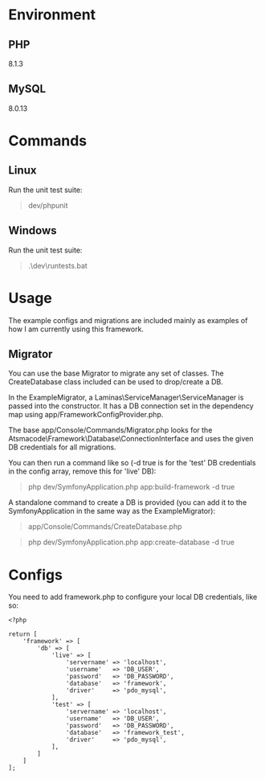 # Environment

## PHP

8.1.3

## MySQL

8.0.13

# Commands

## Linux
Run the unit test suite:

> dev/phpunit

## Windows
Run the unit test suite:

> .\dev\runtests.bat

# Usage

The example configs and migrations are included mainly as examples of how I am currently using this framework.

## Migrator

You can use the base Migrator to migrate any set of classes. The CreateDatabase class included can be used to drop/create a DB. 

In the ExampleMigrator, a Laminas\ServiceManager\ServiceManager is passed into the constructor. It has a DB connection set in the dependency map using app/FrameworkConfigProvider.php.

The base app/Console/Commands/Migrator.php looks for the Atsmacode\Framework\Database\ConnectionInterface and uses the given DB credentials for all migrations.

You can then run a command like so (-d true is for the 'test' DB credentials in the config array, remove this for 'live' DB):

> php dev/SymfonyApplication.php app:build-framework -d true

A standalone command to create a DB is provided (you can add it to the SymfonyApplication in the same way as the ExampleMigrator):

> app/Console/Commands/CreateDatabase.php

> php dev/SymfonyApplication.php app:create-database -d true

# Configs

You need to add framework.php to configure your local DB credentials, like so:

```
<?php

return [
    'framework' => [
        'db' => [
            'live' => [
                'servername' => 'localhost',
                'username'   => 'DB_USER',
                'password'   => 'DB_PASSWORD',
                'database'   => 'framework',
                'driver'     => 'pdo_mysql',
            ],
            'test' => [
                'servername' => 'localhost',
                'username'   => 'DB_USER',
                'password'   => 'DB_PASSWORD',
                'database'   => 'framework_test',
                'driver'     => 'pdo_mysql',
            ],
        ]
    ]
];
```
